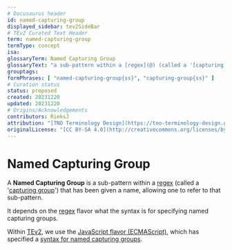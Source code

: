 ```yaml
---
# Docusaurus header
id: named-capturing-group
displayed_sidebar: tev2SideBar
# TEv2 Curated Text Header
term: named-capturing-group
termType: concept
isa:
glossaryTerm: Named Capturing Group
glossaryText: "a sub-pattern within a [regex](@) (called a '[capturing group](https://developer.mozilla.org/en-US/docs/Web/JavaScript/Reference/Regular_expressions/Capturing_group)') that has been given a name, allowing one to refer to that sub-pattern."
grouptags:
formPhrases: [ "named-capturing-group{ss}", "capturing-group{ss}" ]
# Curation status
status: proposed
created: 20231220
updated: 20231220
# Origins/Acknowledgements
contributors: RieksJ
attribution: "[TNO Terminology Design](https://tno-terminology-design.github.io/tev2-specifications/docs)"
originalLicense: "[CC BY-SA 4.0](http://creativecommons.org/licenses/by-sa/4.0/?ref=chooser-v1)"
---
```


# Named Capturing Group

A **Named Capturing Group** is a sub-pattern within a [regex](@) (called a '[capturing group](https://developer.mozilla.org/en-US/docs/Web/JavaScript/Reference/Regular_expressions/Capturing_group)') that has been given a name, allowing one to refer to that sub-pattern. 

It depends on the [regex](@) flavor what the syntax is for specifying named capturing groups. 

Within [TEv2](@), we use the [JavaScript flavor (ECMAScript)](https://developer.mozilla.org/en-US/docs/Web/JavaScript/Reference/Global_Objects/RegExp), which has specified a [syntax for named capturing groups](https://developer.mozilla.org/en-US/docs/Web/JavaScript/Reference/Regular_expressions/Named_capturing_group).
